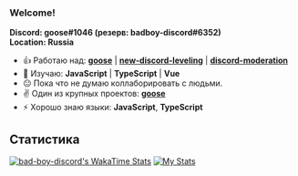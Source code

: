 ### Welcome!
**Discord: goose#1046 (резерв: badboy-discord#6352)**<br>
**Location: Russia**<br>

- 👍 Работаю над: **[goose](https://top.gg/bot/819564452722376745)** | **[new-discord-leveling](https://npmjs.com/package/new-discord-leveling)** | **[discord-moderation](https://npmjs.com/package/discord-moderation)**
- 📕 Изучаю: **JavaScript** | **TypeScript** | **Vue**
- 😐 Пока что не думаю коллаборировать с людьми.
- ✌ Один из крупных проектов: **[goose](https://top.gg/bot/819564452722376745)**
- ⚡ Хорошо знаю языки: **JavaScript**, **TypeScript**

## Статистика
[![bad-boy-discord's WakaTime Stats](https://github-readme-stats.vercel.app/api/wakatime?username=badboydiscord&theme=dark)](https://github.com/bad-boy-discord)
[![My Stats](https://github-readme-stats.vercel.app/api?username=bad-boy-discord&show_icons=true&theme=dark&count_private=true)](https://github.com/bad-boy-discord)
